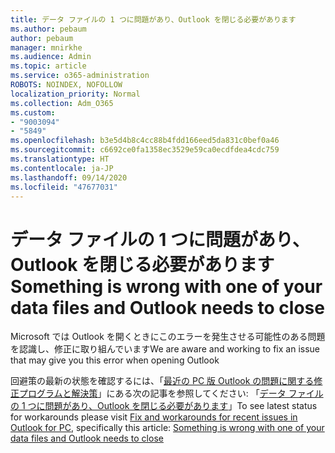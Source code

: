 ```yaml
---
title: データ ファイルの 1 つに問題があり、Outlook を閉じる必要があります
ms.author: pebaum
author: pebaum
manager: mnirkhe
ms.audience: Admin
ms.topic: article
ms.service: o365-administration
ROBOTS: NOINDEX, NOFOLLOW
localization_priority: Normal
ms.collection: Adm_O365
ms.custom:
- "9003094"
- "5849"
ms.openlocfilehash: b3e5d4b8c4cc88b4fdd166eed5da831c0bef0a46
ms.sourcegitcommit: c6692ce0fa1358ec3529e59ca0ecdfdea4cdc759
ms.translationtype: HT
ms.contentlocale: ja-JP
ms.lasthandoff: 09/14/2020
ms.locfileid: "47677031"
---
```

# <a name="something-is-wrong-with-one-of-your-data-files-and-outlook-needs-to-close"></a><span data-ttu-id="748af-102">データ ファイルの 1 つに問題があり、Outlook を閉じる必要があります</span><span class="sxs-lookup"><span data-stu-id="748af-102">Something is wrong with one of your data files and Outlook needs to close</span></span>

<span data-ttu-id="748af-103">Microsoft では Outlook を開くときにこのエラーを発生させる可能性のある問題を認識し、修正に取り組んでいます</span><span class="sxs-lookup"><span data-stu-id="748af-103">We are aware and working to fix an issue that may give you this error when opening Outlook</span></span>

<span data-ttu-id="748af-104">回避策の最新の状態を確認するには、「[最近の PC 版 Outlook の問題に関する修正プログラムと解決策](https://support.microsoft.com/office/ecf61305-f84f-4e13-bb73-95a214ac1230)」にある次の記事を参照してください: 「[データ ファイルの 1 つに問題があり、Outlook を閉じる必要があります](https://support.microsoft.com/office/a3b59934-2446-4f2a-bd25-58f88188b9b2)」</span><span class="sxs-lookup"><span data-stu-id="748af-104">To see latest status for workarounds please visit  [Fix and workarounds for recent issues in Outlook for PC](https://support.microsoft.com/office/ecf61305-f84f-4e13-bb73-95a214ac1230), specifically this article: [Something is wrong with one of your data files and Outlook needs to close](https://support.microsoft.com/office/a3b59934-2446-4f2a-bd25-58f88188b9b2)</span></span>
